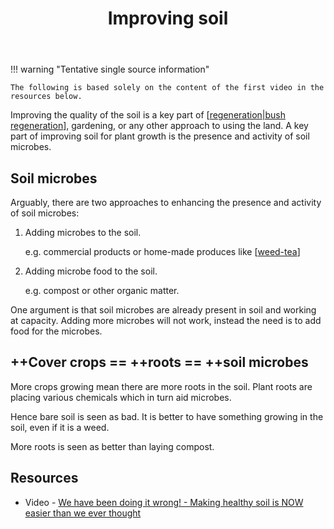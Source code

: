 ﻿---
backlinks:
- title: Bush regeneration (Wood duck meadows)
  url: /memex/sense/landscape-garden/regeneration.html
- title: Regeneration strategies
  url: /memex/sense/landscape-garden/strategies/regeneration-strategies.html
tags:
- regeneration
- soil
title: Improving soil
type: note
---
!!! warning "Tentative single source information"

    The following is based solely on the content of the first video in the resources below.

Improving the quality of the soil is a key part of [[regeneration|bush regeneration]], gardening, or any other approach to using the land. A key part of improving soil for plant growth is the presence and activity of soil microbes. 

## Soil microbes

Arguably, there are two approaches to enhancing the presence and activity of soil microbes:

1. Adding microbes to the soil.

    e.g. commercial products or home-made produces like [[weed-tea]]

2. Adding microbe food to the soil.

    e.g. compost or other organic matter.

One argument is that soil microbes are already present in soil and working at capacity. Adding more microbes will not work, instead the need is to add food for the microbes.

## ++Cover crops == ++roots == ++soil microbes

More crops growing mean there are more roots in the soil. Plant roots are placing various chemicals which in turn aid microbes.

Hence bare soil is seen as bad. It is better to have something growing in the soil, even if it is a weed.

More roots is seen as better than laying compost.

## Resources

- Video - [We have been doing it wrong! - Making healthy soil is NOW easier than we ever thought](https://www.youtube.com/watch?v=SY-di0xmeh4&t=330s)

[//begin]: # "Autogenerated link references for markdown compatibility"
[regeneration|bush regeneration]: ../regeneration "Bush regeneration (Wood duck meadows)"
[weed-tea]: ../techniques/weed-tea "Weed tea"
[//end]: # "Autogenerated link references"